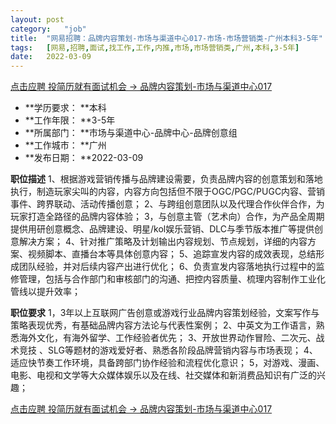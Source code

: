 ```yaml
---
layout:	post
category:	"job"
title:	"网易招聘：品牌内容策划-市场与渠道中心017-市场-市场营销类-广州本科3-5年"
tags:	[网易,招聘,面试,找工作,工作,内推,市场,市场营销类,广州,本科,3-5年]
date:	2022-03-09
---
```


[点击应聘 投简历就有面试机会 -> 品牌内容策划-市场与渠道中心017](http://mobile.bole.netease.com/bole/boleDetail?id=38617&employeeId=346f03c3cda5f04c&key=all)



- **学历要求： **本科
- **工作年限： **3-5年
- **所属部门： **市场与渠道中心-品牌中心-品牌创意组
- **工作城市： **广州
- **发布日期： **2022-03-09



**职位描述**
1、根据游戏营销传播与品牌建设需要，负责品牌内容的创意策划和落地执行，制造玩家尖叫的内容，内容方向包括但不限于OGC/PGC/PUGC内容、营销事件、跨界联动、活动传播创意；
2、与跨组创意团队以及代理合作伙伴合作，为玩家打造全路径的品牌内容体验；
3，与创意主管（艺术向）合作，为产品全周期提供用研创意概念、品牌建设、明星/kol娱乐营销、DLC与季节版本推广等提供创意解决方案；
4、针对推广策略及计划输出内容规划、节点规划，详细的内容方案、视频脚本、直播台本等具体创意内容；
5、追踪宣发内容的成效表现，总结形成团队经验，并对后续内容产出进行优化；
6、负责宣发内容落地执行过程中的监修管理，包括与合作部门和审核部门的沟通、把控内容质量、梳理内容制作工业化管线以提升效率；



**职位要求**
1，3年以上互联网广告创意或游戏行业品牌内容策划经验，文案写作与策略表现优秀，有基础品牌内容方法论与代表性案例；
2、中英文为工作语言，熟悉海外文化，有海外留学、工作经验者优先；
3、开放世界动作冒险、二次元、战术竞技 、SLG等题材的游戏爱好者、熟悉各阶段品牌营销内容与市场表现；
4、适应快节奏工作环境，具备跨部门协作经验和流程优化意识；
5，对游戏、漫画、电影、电视和文学等大众媒体娱乐以及在线、社交媒体和新消费品知识有广泛的兴趣；



[点击应聘 投简历就有面试机会 -> 品牌内容策划-市场与渠道中心017](http://mobile.bole.netease.com/bole/boleDetail?id=38617&employeeId=346f03c3cda5f04c&key=all)